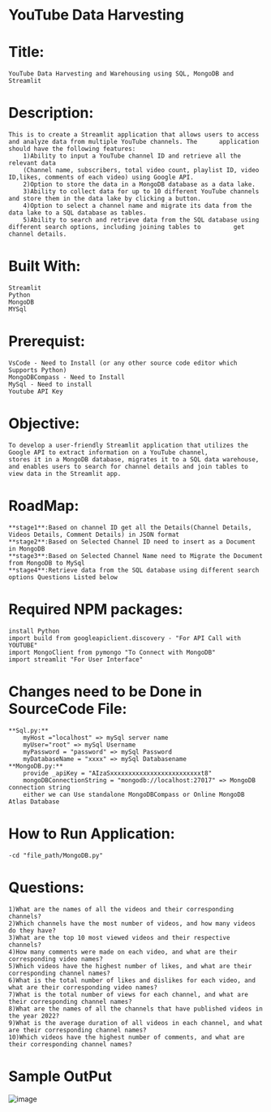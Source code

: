 # YouTube Data Harvesting
# Title:
	YouTube Data Harvesting and Warehousing using SQL, MongoDB and Streamlit

# Description:
	This is to create a Streamlit application that allows users to access and analyze data from multiple YouTube channels. The 		application should have the following features:
		1)Ability to input a YouTube channel ID and retrieve all the relevant data 
  		(Channel name, subscribers, total video count, playlist ID, video ID,likes, comments of each video) using Google API.
		2)Option to store the data in a MongoDB database as a data lake.
		3)Ability to collect data for up to 10 different YouTube channels and store them in the data lake by clicking a button.
		4)Option to select a channel name and migrate its data from the data lake to a SQL database as tables.
		5)Ability to search and retrieve data from the SQL database using different search options, including joining tables to 		get channel details.
		
# Built With:
	Streamlit
	Python
	MongoDB
	MYSql
	
# Prerequist:
	VsCode - Need to Install (or any other source code editor which Supports Python)
	MongoDBCompass - Need to Install
	MySql - Need to install
	Youtube API Key
	
# Objective:
	To develop a user-friendly Streamlit application that utilizes the Google API to extract information on a YouTube channel, 
	stores it in a MongoDB database, migrates it to a SQL data warehouse, 
	and enables users to search for channel details and join tables to view data in the Streamlit app.
	
# RoadMap:
	**stage1**:Based on channel ID get all the Details(Channel Details, Videos Details, Comment Details) in JSON format
	**stage2**:Based on Selected Channel ID need to insert as a Document in MongoDB 
	**stage3**:Based on Selected Channel Name need to Migrate the Document from MongoDB to MySql
	**stage4**:Retrieve data from the SQL database using different search options Questions Listed below

# Required NPM packages:
	install Python
	import build from googleapiclient.discovery - "For API Call with YOUTUBE"
	import MongoClient from pymongo "To Connect with MongoDB"
	import streamlit "For User Interface"

# Changes need to be Done in SourceCode File:
	**Sql.py:**
		myHost ="localhost" => mySql server name
		myUser="root" => mySql Username
		myPassword = "password" => mySql Password
		myDatabaseName = "xxxx" => mySql Databasename		
	**MongoDB.py:**
		provide _apiKey = "AIzaSxxxxxxxxxxxxxxxxxxxxxxxxxt8"
		mongoDBConnectionString = "mongodb://localhost:27017" => MongoDB connection string
		either we can Use standalone MongoDBCompass or Online MongoDB Atlas Database

# How to Run Application:
	-cd "file_path/MongoDB.py" 

# Questions:

	1)What are the names of all the videos and their corresponding channels?
	2)Which channels have the most number of videos, and how many videos do they have?
	3)What are the top 10 most viewed videos and their respective channels?
	4)How many comments were made on each video, and what are their corresponding video names?
	5)Which videos have the highest number of likes, and what are their corresponding channel names?
	6)What is the total number of likes and dislikes for each video, and what are their corresponding video names?
	7)What is the total number of views for each channel, and what are their corresponding channel names?
	8)What are the names of all the channels that have published videos in the year 2022?
	9)What is the average duration of all videos in each channel, and what are their corresponding channel names?
	10)Which videos have the highest number of comments, and what are their corresponding channel names?
# Sample OutPut

![image](https://github.com/praveennandagopal/YouTube-Harvest-Using-Youtube-API/assets/45605371/70cbaab5-ef51-45c9-b4bc-dbe79cadbfda)

